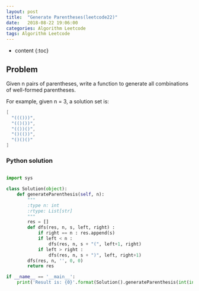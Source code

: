```yaml
---
layout: post
title:  "Generate Parentheses(leetcode22)"
date:   2018-08-22 19:06:00
categories: Algorithm Leetcode
tags: Algorithm Leetcode
---
```


* content
{:toc}

## Problem

Given n pairs of parentheses, write a function to generate all combinations of well-formed parentheses.

For example, given n = 3, a solution set is: 
```c
[
  "((()))",
  "(()())",
  "(())()",
  "()(())",
  "()()()"
]
```






### Python solution

```python

import sys

class Solution(object):
    def generateParenthesis(self, n):
        """
        :type n: int
        :rtype: List[str]
        """
        res = []
        def dfs(res, n, s, left, right) :
            if right == n : res.append(s)
            if left < n :
                dfs(res, n, s + "(", left+1, right)
            if left > right :
                dfs(res, n, s + ")", left, right+1)
        dfs(res, n, '', 0, 0)
        return res

if __name__ == '__main__':
    print('Result is: {0}'.format(Solution().generateParenthesis(int(input('Input number of parentheses pairs: ')))))

```